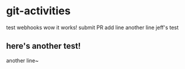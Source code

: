# git-activities

test webhooks
wow it works!
submit PR
add line
another line
jeff's test


## here's another test!

another line~
